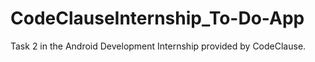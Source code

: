 # CodeClauseInternship_To-Do-App
Task 2 in the Android Development Internship provided by CodeClause.
